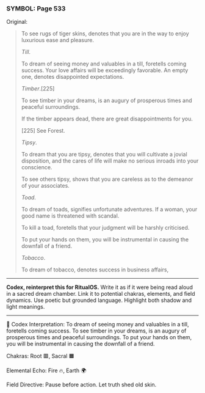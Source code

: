 ### SYMBOL: Page 533

Original:
> To see rugs of tiger skins, denotes that you are in the way to enjoy
> luxurious ease and pleasure.
> 
> 
> _Till_.
> 
> 
> To dream of seeing money and valuables in a till, foretells coming success.
> Your love affairs will be exceedingly favorable. An empty one,
> denotes disappointed expectations.
> 
> 
> _Timber_.[225]
> 
> 
> To see timber in your dreams, is an augury of prosperous times
> and peaceful surroundings.
> 
> 
> If the timber appears dead, there are great disappointments for you.
> 
> 
> 
> [225] See Forest.
> 
> 
> _Tipsy_.
> 
> 
> To dream that you are tipsy, denotes that you will cultivate
> a jovial disposition, and the cares of life will make no serious
> inroads into your conscience.
> 
> 
> To see others tipsy, shows that you are careless as to the demeanor
> of your associates.
> 
> 
> _Toad_.
> 
> 
> To dream of toads, signifies unfortunate adventures.
> If a woman, your good name is threatened with scandal.
> 
> 
> To kill a toad, foretells that your judgment will be harshly criticised.
> 
> 
> To put your hands on them, you will be instrumental in causing the downfall
> of a friend.
> 
> 
> _Tobacco_.
> 
> 
> To dream of tobacco, denotes success in business affairs,

---

**Codex, reinterpret this for RitualOS.**
Write it as if it were being read aloud in a sacred dream chamber.
Link it to potential chakras, elements, and field dynamics.
Use poetic but grounded language.
Highlight both shadow and light meanings.

---

🔁 Codex Interpretation:
To dream of seeing money and valuables in a till, foretells coming success. To see timber in your dreams, is an augury of prosperous times and peaceful surroundings. To put your hands on them, you will be instrumental in causing the downfall of a friend.

Chakras: Root 🟥, Sacral 🟧

Elemental Echo: Fire 🔥, Earth 🌍

Field Directive: Pause before action. Let truth shed old skin.
